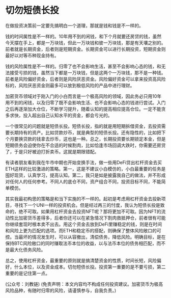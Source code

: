 # 切勿短债长投

在做投资决策前一定要先搞明白一个道理，那就是钱和钱是不一样的。

钱的时间属性是不一样的。10年用不到的闲钱，和下个月就要还房贷的钱，虽然今天摆在手上，都是一万块钱，但此一万块钱和彼一万块钱，那是有天壤之别的。前者就是长期资金，后者则是短期资金。长期资金可以进行长期投资，短期资金则最好以对等币种现金持有。

钱的风险属性是不一样的。归零了也不会影响生活，甚至不会影响心态的钱，和无法接受亏损的钱，虽然当下都是一万块钱，但是这两个一万块钱，那不是一种钱。前者是风险偏好资金，后者则是风险厌恶资金。风险偏好资金可以拿来投资高风险标的，风险厌恶资金则最多可以放到极低风险的产品中进行理财。

加密货币领域对于刚入门的小白而言是一个极高风险的领域，因此务必只用10年用不到的闲钱，以及归零了既不会影响生活、也不会影响心态的钱进行尝试。入门之后再逐渐加大仓位，不断学习提升，随着认知的提高相应提高仓位。一定不能贪多求快，投入超出自己认知水平的资金，都会亏光的。

一个很常见的问题就是短债长投。短债长投，指的就是用短期拆借资金，去投资需要长期持有的资产。比如贷款炒币，就是典型的短债长投。还有隐性的，比如把下个月要换贷款的钱拿去炒币，这也是一种。总之，长期投资要长期锁定本金，但是短期债务会迫使你在不合适的时候割肉，比如恰逢市场回调大跌时，你需要还房贷了，于是只好被迫打折卖币。这就是期限错配。

有读者朋友看到我在牛市中期也开始变换手法，做一些用DeFi贷出杠杆资金去买ETH这样的比较激进的策略。第一，这是不建议小白模仿的，小白最重要的任务是囤好现货，认真学习，提高认知。第二，我只是如是披露我自己的做法，并不形成对任何人的任何参考。不同人的底仓不同，资产组合不同，投资目标不同，不能简单模仿。

其实我最初构思的策略是和当下实施的不一样的。起初是考虑用杠杆资金去投新项目，寻找下一个UNI一样的投资机会。但是经过再三的忖度，我认为短债长投是致命的，绝不可取。如果用杠杆资金去投资NFT呢？那将更加不可取。因为NFT的流动性比加密货币差得多，后者你还可以在紧急情况下割肉救抵押仓，前者很有可能你继续套现时根本卖不出去。用这个资金去放到DeFi里赚稳定的钱，则是在时间和风险上更为匹配的选项。而ETH和稳定币的搭配，则确保了整体风险敞口的可控。当最坏的情况发生时，可以从容撤出，清偿债务，降低风险。明确目标，是在保持BTC风险敞口的同时赚取法币本位的收益，以与法币本位的债务相匹配，而不是最大化债务风险。

总之，使用杠杆资金，最重要的原则就是搞清楚资金的性质，时间长短，风险偏好，什么本位，以及资金成本。切勿短债长投。投资第一重要的是不要亏损，第二重要的是记住第一点。

\(公众号：刘教链\)  \(免责声明：本文内容均不构成任何投资建议。加密货币为极高风险品种，有随时归零的风险，请谨慎参与，自我负责。\)

